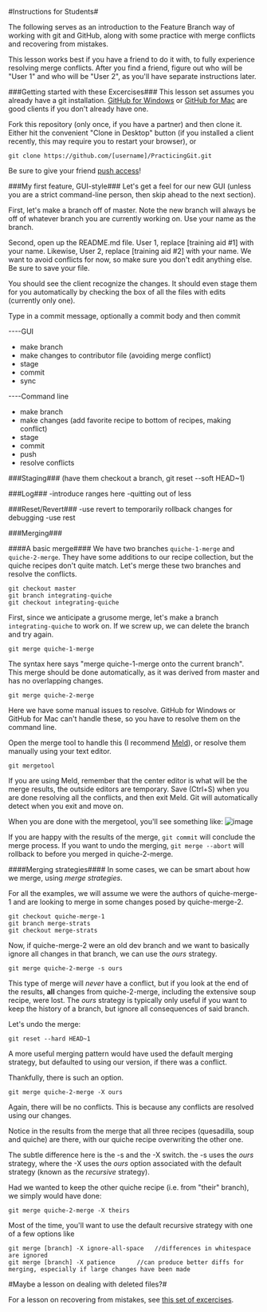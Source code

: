 #Instructions for Students#

The following serves as an introduction to the Feature Branch way of working with git and GitHub, along with some practice with merge conflicts and recovering from mistakes.

This lesson works best if you have a friend to do it with, to fully experience resolving merge conflicts.  After you find a friend, figure out who will be "User 1" and who will be "User 2", as you'll have separate instructions later.

###Getting started with these Excercises###
This lesson set assumes you already have a git installation.  [GitHub for Windows](https://windows.github.com/) or [GitHub for Mac](https://mac.github.com/) are good clients if you don't already have one.

Fork this repository (only once, if you have a partner) and then clone it.  Either hit the convenient "Clone in Desktop" button (if you installed a client recently, this may require you to restart your browser), or 
```
git clone https://github.com/[username]/PracticingGit.git
```
Be sure to give your friend [push access](https://help.github.com/articles/adding-collaborators-to-a-personal-repository)!

###My first feature, GUI-style###
Let's get a feel for our new GUI (unless you are a strict command-line person, then skip ahead to the next section).

First, let's make a branch off of master.  Note the new branch will always be off of whatever branch you are currently working on.  Use your name as the branch.

Second, open up the README.md file.  User 1, replace [training aid #1] with your name.  Likewise, User 2, replace [training aid #2] with your name.  We want to avoid conflicts for now, so make sure you don't edit anything else.  Be sure to save your file.

You should see the client recognize the changes.  It should even stage them for you automatically by checking the box of all the files with edits (currently only one).

Type in a commit message, optionally a commit body and then commit

----GUI
- make branch
- make changes to contributor file (avoiding merge conflict) 
- stage
- commit 
- sync

----Command line
- make branch
- make changes (add favorite recipe to bottom of recipes, making conflict)
- stage
- commit
- push
- resolve conflicts


###Staging###
(have them checkout a branch, git reset --soft HEAD~1)


###Log###
-introduce ranges here
-quitting out of less

###Reset/Revert###
-use revert to temporarily rollback changes for debugging
-use rest

###Merging###

####A basic merge####
We have two branches `quiche-1-merge` and `quiche-2-merge`.  They have some additions to our recipe collection, but the quiche recipes don't quite match.  Let's merge these two branches and resolve the conflicts.
```
git checkout master
git branch integrating-quiche
git checkout integrating-quiche
```
First, since we anticipate a grusome merge, let's make a branch `integrating-quiche` to work on.  If we screw up, we can delete the branch and try again.

```
git merge quiche-1-merge 
```

The syntax here says "merge quiche-1-merge onto the current branch".  This merge should be done automatically, as it was derived from master and has no overlapping changes.

```
git merge quiche-2-merge 
```

Here we have some manual issues to resolve.  GitHub for Windows or GitHub for Mac can't handle these, so you have to resolve them on the command line.

 Open the merge tool to handle this (I recommend [Meld](http://meldmerge.org/)), or resolve them manually using your text editor.
```
git mergetool
```

If you are using Meld, remember that the center editor is what will be the merge results, the outside editors are temporary.  Save (Ctrl+S) when you are done resolving all the conflicts, and then exit Meld.  Git will automatically detect when you exit and move on.

When you are done with the mergetool, you'll see something like:
![image](https://cloud.githubusercontent.com/assets/6819944/3714391/26cb0e32-15a5-11e4-96f1-374f913f91db.png)

If you are happy with the results of the merge, `git commit` will conclude the merge process.  If you want to undo the merging, `git merge --abort` will rollback to before you merged in quiche-2-merge. 

####Merging strategies####
In some cases, we can be smart about how we merge, using *merge strategies*.

For all the examples, we will assume we were the authors of quiche-merge-1 and are looking to merge in some changes posed by quiche-merge-2.

```
git checkout quiche-merge-1
git branch merge-strats
git checkout merge-strats
```

Now, if quiche-merge-2 were an old dev branch and we want to basically ignore all changes in that branch, we can use the *ours* strategy. 

`git merge quiche-2-merge -s ours`

This type of merge will *never* have a conflict, but if you look at the end of the results, **all** changes from quiche-2-merge, including the extensive soup recipe, were lost.  The *ours* strategy is typically only useful if you want to keep the history of a branch, but ignore all consequences of said branch.

Let's undo the merge:
```
git reset --hard HEAD~1
```

A more useful merging pattern would have used the default merging strategy, but defaulted to using our version, if there was a conflict.

Thankfully, there is such an option.
```
git merge quiche-2-merge -X ours
```

Again, there will be no conflicts.  This is because any conflicts are resolved using our changes.

Notice in the results from the merge that all three recipes (quesadilla, soup and quiche) are there, with our quiche recipe overwriting the other one.

The subtle difference here is the -s and the -X switch.  the -s uses the *ours* strategy, where the -X uses the *ours* option associated with the default strategy (known as the *recursive* strategy).

Had we wanted to keep the other quiche recipe (i.e. from "their" branch), we simply would have done:

```
git merge quiche-2-merge -X theirs
```

Most of the time, you'll want to use the default recursive strategy with one of a few options like
```
git merge [branch] -X ignore-all-space   //differences in whitespace are ignored
git merge [branch] -X patience		//can produce better diffs for merging, especially if large changes have been made
```


#Maybe a lesson on dealing with deleted files?#


For a lesson on recovering from mistakes, see [this set of excercises](/Recovering_from_mistakes.md).